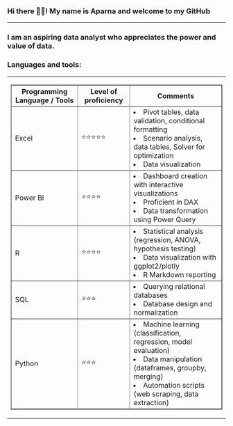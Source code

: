 ### Hi there 👋🏾! My name is Aparna and welcome to my GitHub
<hr>
<h3>I am an aspiring data analyst who appreciates the power and value of data. </h3>


<h3 align="left">Languages and tools:</h3>

<table cellspacing = "10">
  <tr>
    <td>  <table border = "1">
      <th> Programming Language / Tools </th>
      <th> Level of proficiency </th>
      <th> Comments </th>
        <tr>
            <td>Excel</td>
            <td>⭐️⭐️⭐️⭐️⭐️</td>
            <td>   <li> Pivot tables, data validation, conditional formatting </li> 
                    <li> Scenario analysis, data tables, Solver for optimization </li> 
                    <li> Data visualization </li>     </td>
          </tr>
        <tr>
          <td>Power BI</td>
          <td>⭐️⭐⭐️⭐️</td>
          <td>   <li> Dashboard creation with interactive visualizations </li>
                  <li> Proficient in DAX </li> 
                    <li> Data transformation using Power Query </li>      </td>
        </tr>
        <tr>
          <td>R</td>
          <td>⭐️⭐️⭐️⭐️</td>
          <td>   <li> Statistical analysis (regression, ANOVA, hypothesis testing) </li>
                  <li> Data visualization with ggplot2/plotly </li> 
                    <li> R Markdown reporting </li>     </td>
        </tr>
        <tr>
          <td>SQL</td>
          <td>⭐️⭐️⭐️</td>
          <td>   <li> Querying relational databases </li>
                  <li> Database design and normalization </li> 
                        </td>
        </tr>
        <tr>
          <td>Python</td>
          <td>⭐️⭐️⭐️</td>
          <td>   <li> Machine learning (classification, regression, model evaluation) </li>
                  <li> Data manipulation (dataframes, groupby, merging) </li> 
                    <li> Automation scripts (web scraping, data extraction) </li>    </td>
        </tr>
      </table>

